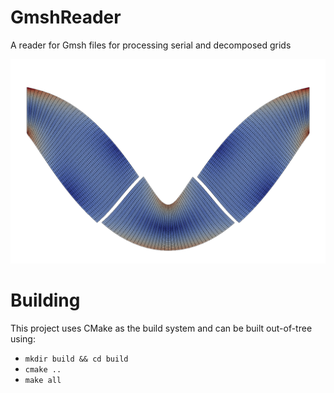# GmshReader
A reader for Gmsh files for processing serial and decomposed grids

![alt text](https://github.com/dbeurle/GmshReader/blob/master/doc/images/feti.png "FETI example")

# Building

This project uses CMake as the build system and can be built out-of-tree using:
* `mkdir build && cd build`
* `cmake ..`
* `make all`
